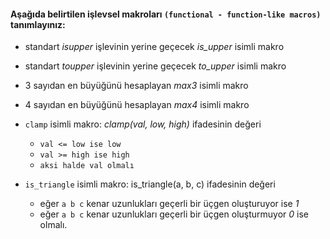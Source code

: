 #### Aşağıda belirtilen işlevsel makroları `(functional - function-like macros)` tanımlayınız:

+ standart *isupper* işlevinin yerine geçecek *is_upper* isimli makro

+ standart *toupper* işlevinin yerine geçecek *to_upper* isimli makro

+ 3 sayıdan en büyüğünü hesaplayan *max3* isimli makro

+ 4 sayıdan en büyüğünü hesaplayan *max4* isimli makro

+ `clamp` isimli makro:	*clamp(val, low, high)* ifadesinin değeri 
	+ `val <= low ise low`
	+ `val >= high ise high`
	+ `aksi halde val olmalı`

+ `is_triangle` isimli makro: is_triangle(a, b, c) ifadesinin değeri
	+ eğer `a b c` kenar uzunlukları geçerli bir üçgen oluşturuyor ise *1*
	+ eğer `a b c` kenar uzunlukları geçerli bir üçgen oluşturmuyor *0* ise olmalı.
	
